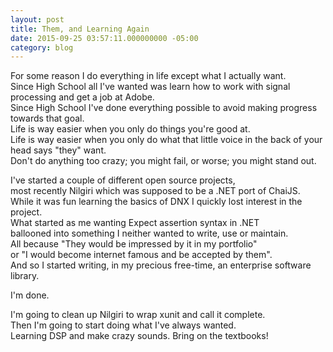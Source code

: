 ```yaml
---
layout: post
title: Them, and Learning Again
date: 2015-09-25 03:57:11.000000000 -05:00
category: blog
---
```


For some reason I do everything in life except what I actually want.  
Since High School all I've wanted was learn how to work with signal processing and get a job at Adobe.  
Since High School I've done everything possible to avoid making progress towards that goal.  
Life is way easier when you only do things you're good at.  
Life is way easier when you only do what that little voice in the back of your head says "they" want.  
Don't do anything too crazy; you might fail, or worse; you might stand out.   

I've started a couple of different open source projects,  
most recently Nilgiri which was supposed to be a .NET port of ChaiJS.  
While it was fun learning the basics of DNX I quickly lost interest in the project.  
What started as me wanting Expect assertion syntax in .NET   
ballooned into something I neither wanted to write, use or maintain.  
All because "They would be impressed by it in my portfolio"   
or "I would become internet famous and be accepted by them".  
And so I started writing, in my precious free-time, an enterprise software library. 

I'm done.

I'm going to clean up Nilgiri to wrap xunit and call it complete.  
Then I'm going to start doing what I've always wanted.  
Learning DSP and make crazy sounds. Bring on the textbooks!  
